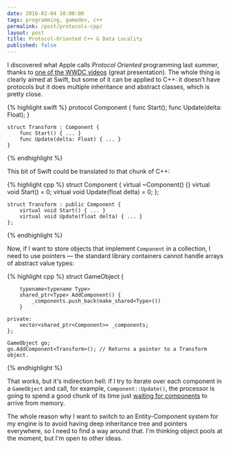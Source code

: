 ```yaml
---
date: 2016-02-04 10:00:00
tags: programming, gamedev, c++
permalink: /post/protocols-cpp/
layout: post
title: Protocol-Oriented C++ & Data Locality
published: false
---
```


I discovered what Apple calls _Protocol Oriented_ programming last summer, thanks to [one of the WWDC videos](https://developer.apple.com/videos/play/wwdc2015-408/) (great presentation). The whole thing is clearly aimed at Swift, but some of it can be applied to C++: it doesn’t have protocols but it does multiple inheritance and abstract classes, which is pretty close.

{% highlight swift %}
    protocol Component {
        func Start();
        func Update(delta: Float);
    }

    struct Transform : Component {
        func Start() { ... }
        func Update(delta: Float) { ... }
    }
{% endhighlight %}

This bit of Swift could be translated to that chunk of C++:

{% highlight cpp %}
    struct Component {
        virtual ~Component() {}
        virtual void Start() = 0;
        virtual void Update(float delta) = 0;
    };

    struct Transform : public Component {
        virtual void Start() { ... }
        virtual void Update(float delta) { ... }
    };
{% endhighlight %}

Now, if I want to store objects that implement `Component` in a collection, I need to use pointers — the standard library containers cannot handle arrays of abstract value types:

{% highlight cpp %}
    struct GameObject {
    
        typename<typename Type>
        shared_ptr<Type> AddComponent() {
            _components.push_back(make_shared<Type>())
        }
    
    private:
        vector<shared_ptr<Component>> _components;
    };

    GameObject go;
    go.AddComponent<Transform>(); // Returns a pointer to a Transform object.
{% endhighlight %}

That works, but it's indirection hell: if I try to iterate over each component in a `GameObject` and call, for example, `Component::Update()`, the processor is going to spend a good chunk of its time just [waiting for components](http://gameprogrammingpatterns.com/data-locality.html) to arrive from memory.

The whole reason why I want to switch to an Entity-Component system for my engine is to avoid having deep inheritance tree and pointers everywhere, so I need to find a way around that. I'm thinking object pools at the moment, but I'm open to other ideas.